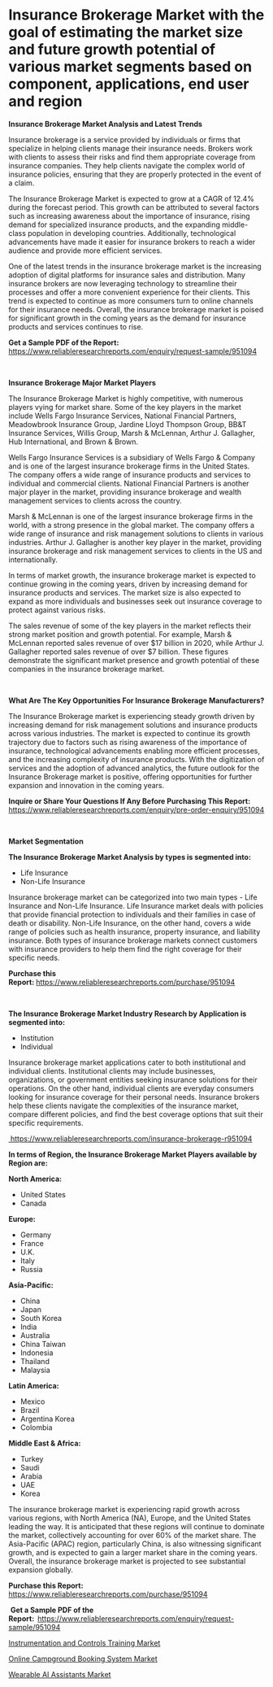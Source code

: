 <p><h1>Insurance Brokerage Market with the goal of estimating the market size and future growth potential of various market segments based on component, applications, end user and region</h1></p><p><strong>Insurance Brokerage Market Analysis and Latest Trends</strong></p>
<p><p>Insurance brokerage is a service provided by individuals or firms that specialize in helping clients manage their insurance needs. Brokers work with clients to assess their risks and find them appropriate coverage from insurance companies. They help clients navigate the complex world of insurance policies, ensuring that they are properly protected in the event of a claim.</p><p>The Insurance Brokerage Market is expected to grow at a CAGR of 12.4% during the forecast period. This growth can be attributed to several factors such as increasing awareness about the importance of insurance, rising demand for specialized insurance products, and the expanding middle-class population in developing countries. Additionally, technological advancements have made it easier for insurance brokers to reach a wider audience and provide more efficient services.</p><p>One of the latest trends in the insurance brokerage market is the increasing adoption of digital platforms for insurance sales and distribution. Many insurance brokers are now leveraging technology to streamline their processes and offer a more convenient experience for their clients. This trend is expected to continue as more consumers turn to online channels for their insurance needs. Overall, the insurance brokerage market is poised for significant growth in the coming years as the demand for insurance products and services continues to rise.</p></p>
<p><strong>Get a Sample PDF of the Report:&nbsp;</strong> <a href="https://www.reliableresearchreports.com/enquiry/request-sample/951094">https://www.reliableresearchreports.com/enquiry/request-sample/951094</a></p>
<p>&nbsp;</p>
<p><strong>Insurance Brokerage Major Market Players</strong></p>
<p><p>The Insurance Brokerage Market is highly competitive, with numerous players vying for market share. Some of the key players in the market include Wells Fargo Insurance Services, National Financial Partners, Meadowbrook Insurance Group, Jardine Lloyd Thompson Group, BB&T Insurance Services, Willis Group, Marsh & McLennan, Arthur J. Gallagher, Hub International, and Brown & Brown.</p><p>Wells Fargo Insurance Services is a subsidiary of Wells Fargo & Company and is one of the largest insurance brokerage firms in the United States. The company offers a wide range of insurance products and services to individual and commercial clients. National Financial Partners is another major player in the market, providing insurance brokerage and wealth management services to clients across the country.</p><p>Marsh & McLennan is one of the largest insurance brokerage firms in the world, with a strong presence in the global market. The company offers a wide range of insurance and risk management solutions to clients in various industries. Arthur J. Gallagher is another key player in the market, providing insurance brokerage and risk management services to clients in the US and internationally.</p><p>In terms of market growth, the insurance brokerage market is expected to continue growing in the coming years, driven by increasing demand for insurance products and services. The market size is also expected to expand as more individuals and businesses seek out insurance coverage to protect against various risks.</p><p>The sales revenue of some of the key players in the market reflects their strong market position and growth potential. For example, Marsh & McLennan reported sales revenue of over $17 billion in 2020, while Arthur J. Gallagher reported sales revenue of over $7 billion. These figures demonstrate the significant market presence and growth potential of these companies in the insurance brokerage market.</p></p>
<p>&nbsp;</p>
<p><strong>What Are The Key Opportunities For Insurance Brokerage Manufacturers?</strong></p>
<p><p>The Insurance Brokerage market is experiencing steady growth driven by increasing demand for risk management solutions and insurance products across various industries. The market is expected to continue its growth trajectory due to factors such as rising awareness of the importance of insurance, technological advancements enabling more efficient processes, and the increasing complexity of insurance products. With the digitization of services and the adoption of advanced analytics, the future outlook for the Insurance Brokerage market is positive, offering opportunities for further expansion and innovation in the coming years.</p></p>
<p><strong>Inquire or Share Your Questions If Any Before Purchasing This Report:</strong> <a href="https://www.reliableresearchreports.com/enquiry/pre-order-enquiry/951094">https://www.reliableresearchreports.com/enquiry/pre-order-enquiry/951094</a></p>
<p>&nbsp;</p>
<p><strong>Market Segmentation</strong></p>
<p><strong>The Insurance Brokerage Market Analysis by types is segmented into:</strong></p>
<p><ul><li>Life Insurance</li><li>Non-Life Insurance</li></ul></p>
<p><p>Insurance brokerage market can be categorized into two main types - Life Insurance and Non-Life Insurance. Life Insurance market deals with policies that provide financial protection to individuals and their families in case of death or disability. Non-Life Insurance, on the other hand, covers a wide range of policies such as health insurance, property insurance, and liability insurance. Both types of insurance brokerage markets connect customers with insurance providers to help them find the right coverage for their specific needs.</p></p>
<p><strong>Purchase this Report:&nbsp;</strong><a href="https://www.reliableresearchreports.com/purchase/951094">https://www.reliableresearchreports.com/purchase/951094</a></p>
<p>&nbsp;</p>
<p><strong>The Insurance Brokerage Market Industry Research by Application is segmented into:</strong></p>
<p><ul><li>Institution</li><li>Individual</li></ul></p>
<p><p>Insurance brokerage market applications cater to both institutional and individual clients. Institutional clients may include businesses, organizations, or government entities seeking insurance solutions for their operations. On the other hand, individual clients are everyday consumers looking for insurance coverage for their personal needs. Insurance brokers help these clients navigate the complexities of the insurance market, compare different policies, and find the best coverage options that suit their specific requirements.</p></p>
<p><a href="https://www.reliableresearchreports.com/insurance-brokerage-r951094">&nbsp;https://www.reliableresearchreports.com/insurance-brokerage-r951094</a></p>
<p><strong>In terms of Region, the Insurance Brokerage Market Players available by Region are:</strong></p>
<p>
    <p> <strong> North America: </strong>
        <ul>
            <li>United States</li>
            <li>Canada</li>
        </ul>
        </p> 
    <p> <strong> Europe: </strong>
        <ul>
            <li>Germany</li>
            <li>France</li>
            <li>U.K.</li>
            <li>Italy</li>
            <li>Russia</li>
        </ul>
        </p> 
    <p> <strong> Asia-Pacific: </strong>
        <ul>
            <li>China</li>
            <li>Japan</li>
            <li>South Korea</li>
            <li>India</li>
            <li>Australia</li>
            <li>China Taiwan</li>
            <li>Indonesia</li>
            <li>Thailand</li>
            <li>Malaysia</li>
        </ul>
        </p> 
    <p> <strong> Latin America: </strong>
        <ul>
            <li>Mexico</li>
            <li>Brazil</li>
            <li>Argentina Korea</li>
            <li>Colombia</li>
        </ul>
        </p> 
    <p> <strong> Middle East & Africa: </strong>
        <ul>
            <li>Turkey</li>
            <li>Saudi</li>
            <li>Arabia</li>
            <li>UAE</li>
            <li>Korea</li>
        </ul>
    </p>
    </p>
<p><p>The insurance brokerage market is experiencing rapid growth across various regions, with North America (NA), Europe, and the United States leading the way. It is anticipated that these regions will continue to dominate the market, collectively accounting for over 60% of the market share. The Asia-Pacific (APAC) region, particularly China, is also witnessing significant growth, and is expected to gain a larger market share in the coming years. Overall, the insurance brokerage market is projected to see substantial expansion globally.</p></p>
<p><strong>Purchase this Report: </strong><a href="https://www.reliableresearchreports.com/purchase/951094">https://www.reliableresearchreports.com/purchase/951094</a></p>
<p>&nbsp;<strong>Get a Sample PDF of the Report:&nbsp;&nbsp;</strong><a href="https://www.reliableresearchreports.com/enquiry/request-sample/951094">https://www.reliableresearchreports.com/enquiry/request-sample/951094</a></p>
<p><strong></strong></p>
<p><p><a href="https://github.com/susanjprice2023/Market-Research-Report-List-1/blob/main/instrumentation-and-controls-training-market.md">Instrumentation and Controls Training Market</a></p><p><a href="https://www.linkedin.com/pulse/online-campground-booking-system-market-research-report-its-history-kvxbe">Online Campground Booking System Market</a></p><p><a href="https://www.linkedin.com/pulse/wearable-ai-assistants-market-size-reveals-best-marketing-zdrte">Wearable AI Assistants Market</a></p></p>